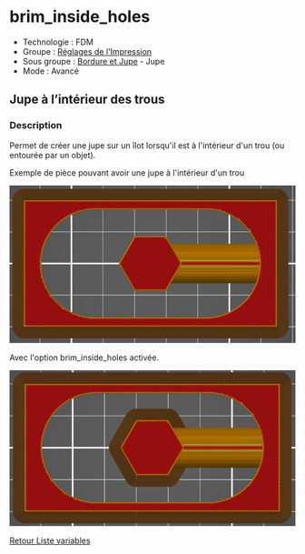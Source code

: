# brim_inside_holes

* Technologie : FDM
* Groupe : [Réglages de l'Impression](../print_settings/print_settings.md)
* Sous groupe : [Bordure et Jupe](../print_settings/print_settings.md#bordure-et-jupe) - Jupe
* Mode : Avancé

## Jupe à l’intérieur des trous

### Description

Permet de créer une jupe sur un îlot lorsqu'il est à l'intérieur d'un trou (ou entourée par un objet).

Exemple de pièce pouvant avoir une jupe à l'intérieur d'un trou

![brim_inside_holes off](./images/brim_inside_holes/001.png)

Avec l'option brim_inside_holes activée.

![brim_inside_holes on](./images/brim_inside_holes/002.png)

[Retour Liste variables](variable_list.md)